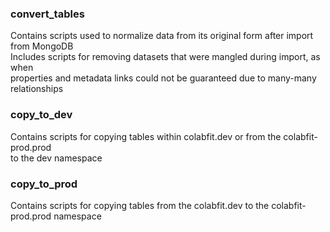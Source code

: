 ### convert_tables  
Contains scripts used to normalize data from its original form after import from MongoDB  
Includes scripts for removing datasets that were mangled during import, as when  
properties and metadata links could not be guaranteed due to many-many relationships  

### copy_to_dev  
Contains scripts for copying tables within colabfit.dev or from the colabfit-prod.prod  
to the dev namespace  
  
### copy_to_prod
Contains scripts for copying tables from the colabfit.dev to the colabfit-prod.prod namespace
